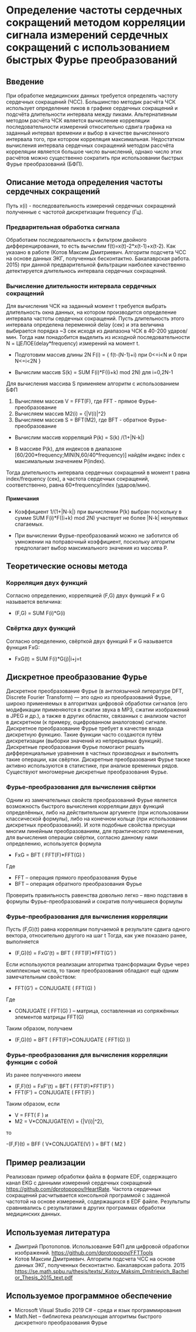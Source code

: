# Определение частоты сердечных сокращений методом корреляции сигнала измерений сердечных сокращений с использованием быстрых Фурье преобразований 

## Введение

При обработке медицинских данных требуется определять частоту сердечных сокращений (ЧСС). Большинство методик расчёта ЧСК использует определение пиков в графике сердечных сокращений и подсчёта длительности интервала между пиками. Альтернативным методом расчёта ЧСК является вычисление корреляции последовательности измерений относительно сдвига графика на заданный интервал времении и выбор в качестве вычисленного интервала того, при котором корреляция максимальная. Недостатком вычисления интервала сердечных сокращений методом рассчёта корреляции является большое число вычислений, однако число этих расчётов можно существенно сократить при использовании быстрых Фурье преобразований (БФП).

## Описание метода определения частоты сердечных сокращений

Путь x(i) - последовательность измерений сердечных сокращений полученные с частотой дискретизации frequency (Гц).

### Предварительная обработка сигнала

Обработаем последовательность x фильтром двойного дифференцирования, то есть вычислим f(t)=x(t)-2\*x(t-1)+x(t-2).
Как указано в работе (Котов Максим Дмитриевич. Алгоритм подсчета ЧСС на основе данных ЭКГ, полученных бесконтактно. Бакалаврская работа. 2015) при данной предварительной фильтрации наиболее качественно детектируется длительнось интервала сердечных сокращений.

### Вычисление длительности интервала сердечных сокращений

Для вычисления ЧСК на заданный момент t требуется выбрать длительность окна данных, на котором производится определение интервала частоты сердечных сокращений. Пусть длительность этого интервала определена переменной delay (сек) и эта величина выбирается порядка ~3 сек исходя из диапазона ЧСК в 40-200 ударов/мин. Тогда нам понадобится выделить из исходной последовательности N = ЦЕЛОЕ(delay\*frequency) измерений на момент t.

- Подготовим массив длины 2N F(i) = { f(t-(N-1)+i) при 0<=i<N и 0 при N<=i<2N }

- Вычислим массив S(k) = SUM F(i)\*F((i+k) mod 2N) для  i=0,2N-1

Для вычисления массива S применяем алгоритм с использованием БФП

1. Вычисляем массив V = FFT(F), где FFT - прямое Фурье-преобразование
2. Вычисляем массив M2(i) = {|V(i)|^2}
3. Вычисляем массив S = BFT(M2), где BFT - обратное Фурье-преобразование

- Вычислим массив корреляций P(k) = S(k) /(1+|N-k|)

- В массиве P(k), для индексов в диапазоне \[60/200\*frequency;MIN(N,60/40\*frequency)\] найдём индекс index с максимальным значением P(index).

Тогда длительность интервала сердечных сокращений в момент t равна index/frequency (сек), а частота сердечных сокращений, соответственно, равна 60\*frequency/index (ударов/мин).

#### Примечания

- Коэффициент 1/(1+|N-k|) при вычислении P(k) выбран поскольку в сумме SUM F(i)\*F((i+k) mod 2N) участвует не более |N-k| ненулевых слагаемых.

- При вычислении Фурье-преобразований можно не заботится об умножении на поправочный коэффициент, поскольку алгоритм предполагает выбор максимального значения из массива P.

## Теоретические основы метода

### Корреляция двух функций

Согласно определению, корреляцией (F,G) двух функций F и G называется величина: 

- (F,G) = SUM F(i)\*G(i)

### Свёртка двух функций

Согласно определению, свёрткой двух функций F и G называется функция FхG:

- FхG(t) = SUM F(i)\*G(j)|i+j=t

## Дискретное преобразование Фурье

Дискретное преобразование Фурье (в англоязычной литературе DFT, Discrete Fourier Transform) — это одно из преобразований Фурье, широко применяемых в алгоритмах цифровой обработки сигналов (его модификации применяются в сжатии звука в MP3, сжатии изображений в JPEG и др.), а также в других областях, связанных с анализом частот в дискретном (к примеру, оцифрованном аналоговом) сигнале. Дискретное преобразование Фурье требует в качестве входа дискретную функцию. Такие функции часто создаются путём дискретизации (выборки значений из непрерывных функций). Дискретные преобразования Фурье помогают решать дифференциальные уравнения в частных производных и выполнять такие операции, как свёртки. Дискретные преобразования Фурье также активно используются в статистике, при анализе временных рядов. Существуют многомерные дискретные преобразования Фурье.

### Фурье-преобразования для вычисления свёртки

Одним из замечательных свойств преобразований Фурье является возможность быстрого вычисления корреляции двух функций определённых, либо на действительном аргументе (при использовании классической формулы), либо на конечном кольце (при использовании дискретных преобразований).
И хотя подобные свойства присущи многим линейным преобразованиям, для практического применения, для вычисления операции свёртки, согласно данному нами определению, используется формула

- FхG = BFT ( FFT(F)\*FFT(G) )

Где

- FFT – операция прямого преобразования Фурье
- BFT – операция обратного преобразования Фурье

Проверить правильность равенства довольно легко – явно подставив в формулы Фурье-преобразований и сократив получившиеся формулы 

### Фурье-преобразования для вычисления корреляции

Пусть (F,G)(t) равна корреляции получаемой в результате сдвига одного вектора, относительно другого на шаг t
Тогда, как уже показано ранее, выполняется 

- (F,G)(t) = FхG’(t) = BFT ( FFT(F)\*FFT(G’) )

Если используются реализации алгоритма трансформации Фурье через комплексные числа, то такие преобразования обладают ещё одним замечательным свойством:

- FFT(G’) = CONJUGATE ( FFT(G) )

Где 

- CONJUGATE ( FFT(G) ) – матрица, составленная из сопряжённых элементов матрицы FFT(G)

Таким образом, получаем

- (F,G)(t) = BFT ( FFT(F)\*CONJUGATE ( FFT(G) ))

### Фурье-преобразования для вычисления корреляции функции с собой

Из ранее полученного имеем

- (F,F)(t) = FхF’(t) = BFT ( FFT(F)\*FFT(F’) )
- FFT(F') = CONJUGATE ( FFT(F) )

Таким образом, если 

- V = FFT( F ) и 
- M2 = V\*CONJUGATE(V) = {|V(i)|^2}, 

то 

-(F,F)(t) = BFF ( V\*CONJUGATE(V) ) = BFT ( M2 )

## Пример реализации

Реализован пример обработки файла в формате EDF, содержащего канал EKG с данными измерений сердечных сокращений https://github.com/dprotopopov/HeartRate.
Частота сердечных сокращений расчитывается консольной программой с заданной частотой на основе измерений, содержащихся в EDF файле.
Результыты сравнивались с результатами в других программах обработки медицинских данных.

## Используемая литература

- Дмитрий Протопопов. Использование БФП для цифровой обработки изображений. https://github.com/dprotopopov/FFTTools
- Котов Максим Дмитриевич. Алгоритм подсчета ЧСС на основе данных ЭКГ, полученных бесконтактно. Бакалаврская работа. 2015 https://se.math.spbu.ru/thesis/texts/_Kotov_Maksim_Dmitrievich_Bachelor_Thesis_2015_text.pdf

## Используемое программное обеспечение

- Microsoft Visual Studio 2019 C# - среда и язык программирования
- Math.Net – библиотека реализующая алгоритмы быстрого дискретного преобразования Фурье
